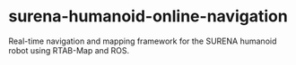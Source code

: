 # surena-humanoid-online-navigation
Real-time navigation and mapping framework for the SURENA humanoid robot using RTAB-Map and ROS.
